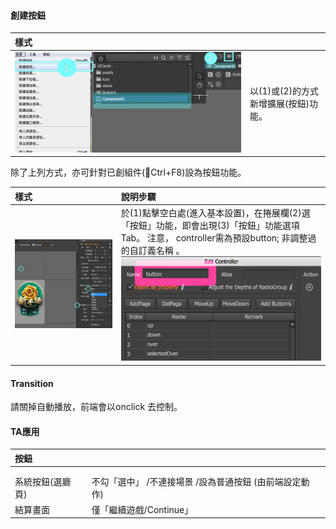 #### 創建按鈕

| 樣式 |  |
| :--- | :--- |
| ![](.gitbook/assets/asset_btn.jpg) | 以\(1\)或\(2\)的方式新增擴展\(按鈕\)功能。 |

除了上列方式，亦可針對已創組件\(Ctrl+F8\)設為按鈕功能。

| 樣式 | 說明步驟 |
| :--- | :--- |
| ![](.gitbook/assets/function.png) | 於\(1\)點擊空白處\(進入基本設置\)，在捲展欄\(2\)選「按鈕」功能，即會出現\(3\)「按鈕」功能選項Tab。 注意， controller需為預設button; 非調整過的自訂義名稱 。 ![](.gitbook/assets/btn_modified.png) |

#### Transition

請關掉自動播放，前端會以onclick 去控制。

#### TA應用

| 按鈕 |  |
| :--- | :--- |
|  |  |
|  |  |
| 系統按鈕\(選廳頁\) | 不勾「選中」 /不連接場景 /設為普通按鈕 \(由前端設定動作\) |
| 結算畫面 | 僅「繼續遊戲/Continue」 |



